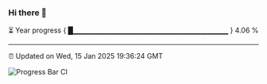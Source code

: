 ### Hi there 👋

⏳ Year progress { █▁▁▁▁▁▁▁▁▁▁▁▁▁▁▁▁▁▁▁▁▁▁▁▁▁▁▁▁▁ } 4.06 %

---

⏰ Updated on Wed, 15 Jan 2025 19:36:24 GMT

![Progress Bar CI](https://github.com/IshwaranRudhara/GIT-ACTION/workflows/Progress%20Bar%20CI/badge.svg)
